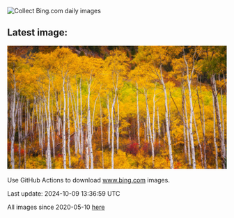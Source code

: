 ![Collect Bing.com daily images](https://github.com/counter2015/bing-daily-images/workflows/Collect%20Bing.com%20daily%20images/badge.svg)
## Latest image:
![](images/AspensColorado.jpg)


Use GitHub Actions to download www.bing.com images.

Last update: 2024-10-09 13:36:59 UTC

All images since 2020-05-10 [here](https://github.com/counter2015/bing-daily-images/tree/master/images)
